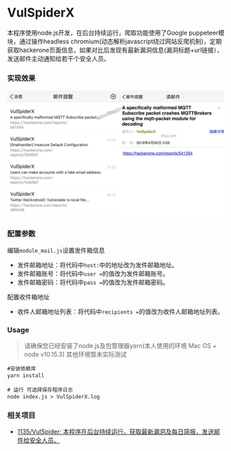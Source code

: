 # VulSpiderX

本程序使用node.js开发，在后台持续运行，爬取功能使用了Google puppeteer模块，通过操作headless chromium(动态解析javascript绕过网站反爬机制)，定期获取hackerone页面信息，如果对比后发现有最新漏洞信息(漏洞标题+url链接），发送邮件主动通知给若干个安全人员。

### 实现效果

![all](https://github.com/1135/notes/blob/master/imgs/vulspiderX.png?raw=true)


### 配置参数

编辑`module_mail.js`设置发件箱信息
* 发件邮箱地址：将代码中`host:`中的地址改为发件邮箱地址。
* 发件邮箱账号：将代码中`user =`的值改为发件邮箱账号。
* 发件邮箱密码：将代码中`pass =`的值改为发件邮箱密码。

配置收件箱地址
* 收件人邮箱地址列表：将代码中`recipients =`的值改为收件人邮箱地址列表。

### Usage

>请确保您已经安装了node.js及包管理器yarn(本人使用的环境 Mac OS + node v10.15.3)
>其他环境暂未实际测试

```
#安装依赖库
yarn install

# 运行 可选择保存程序日志
node index.js > VulSpiderX.log
```


### 相关项目

* [1135/VulSpider: 本程序在后台持续运行，获取最新漏洞及每日简报，发送邮件给安全人员。](https://github.com/1135/VulSpider)
